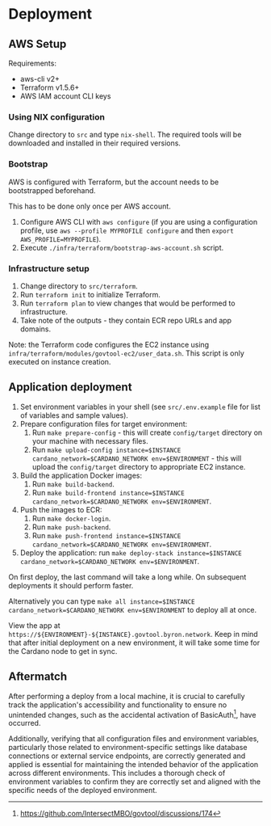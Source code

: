 # Deployment

## AWS Setup

Requirements:

- aws-cli v2+
- Terraform v1.5.6+
- AWS IAM account CLI keys

### Using NIX configuration

Change directory to `src` and type `nix-shell`. The required tools will be
downloaded and installed in their required versions.

### Bootstrap

AWS is configured with Terraform, but the account needs to be bootstrapped beforehand.

This has to be done only once per AWS account.

1. Configure AWS CLI with `aws configure` (if you are using a configuration profile, use `aws --profile MYPROFILE configure` and then `export AWS_PROFILE=MYPROFILE`).
1. Execute `./infra/terraform/bootstrap-aws-account.sh` script.

### Infrastructure setup

1. Change directory to `src/terraform`.
1. Run `terraform init` to initialize Terraform.
1. Run `terraform plan` to view changes that would be performed to infrastructure.
1. Take note of the outputs - they contain ECR repo URLs and app domains.

Note: the Terraform code configures the EC2 instance using `infra/terraform/modules/govtool-ec2/user_data.sh`. This script is only executed on instance creation.

## Application deployment

1. Set environment variables in your shell (see `src/.env.example` file for list of variables and sample values).
1. Prepare configuration files for target environment:
    1. Run `make prepare-config` - this will create `config/target` directory on your machine with necessary files.
    1. Run `make upload-config instance=$INSTANCE cardano_network=$CARDANO_NETWORK env=$ENVIRONMENT` - this will upload the `config/target` directory to appropriate EC2 instance.
1. Build the application Docker images:
    1. Run `make build-backend`.
    1. Run `make build-frontend instance=$INSTANCE cardano_network=$CARDANO_NETWORK env=$ENVIRONMENT`.
1. Push the images to ECR:
    1. Run `make docker-login`.
    1. Run `make push-backend`.
    1. Run `make push-frontend instance=$INSTANCE cardano_network=$CARDANO_NETWORK env=$ENVIRONMENT`.
1. Deploy the application: run `make deploy-stack instance=$INSTANCE cardano_network=$CARDANO_NETWORK env=$ENVIRONMENT`.

On first deploy, the last command will take a long while. On subsequent deployments it should perform faster.

Alternatively you can type `make all instance=$INSTANCE cardano_network=$CARDANO_NETWORK env=$ENVIRONMENT` to deploy all at once.

View the app at `https://${ENVIRONMENT}-${INSTANCE}.govtool.byron.network`.
Keep in mind that after initial deployment on a new environment, it will take some time for the Cardano node to get in sync.

## Aftermatch

After performing a deploy from a local machine, it is crucial to carefully track
the application's accessibility and functionality to ensure no unintended
changes, such as the accidental activation of BasicAuth[^1], have occurred.

Additionally, verifying that all configuration files and environment variables,
particularly those related to environment-specific settings like database
connections or external service endpoints, are correctly generated and applied
is essential for maintaining the intended behavior of the application across
different environments. This includes a thorough check of environment variables
to confirm they are correctly set and aligned with the specific needs of the
deployed environment.

[^1]: https://github.com/IntersectMBO/govtool/discussions/174
